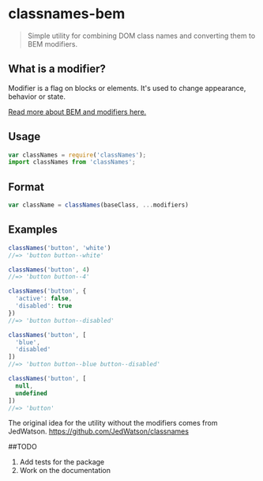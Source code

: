 # classnames-bem
> Simple utility for combining DOM class names and converting them to BEM modifiers.

## What is a modifier?
Modifier is a flag on blocks or elements. It's used to change appearance, behavior or state.

[Read more about BEM and modifiers here.](http://getbem.com/naming/)

## Usage
```js
var classNames = require('classNames');
import classNames from 'classNames';
```

## Format
```js
var className = classNames(baseClass, ...modifiers)
```

## Examples

```js
classNames('button', 'white')
//=> 'button button--white'
```

```js
classNames('button', 4)
//=> 'button button--4'
```

```js
classNames('button', {
  'active': false,
  'disabled': true
})
//=> 'button button--disabled'
```

```js
classNames('button', [
  'blue',
  'disabled'
])
//=> 'button button--blue button--disabled'
```

```js
classNames('button', [
  null,
  undefined
])
//=> 'button'
```

The original idea for the utility without the modifiers comes from JedWatson.
https://github.com/JedWatson/classnames

##TODO

1. Add tests for the package
2. Work on the documentation
